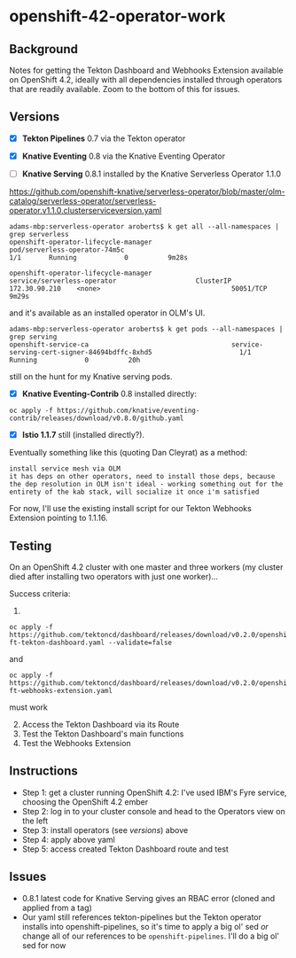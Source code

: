 # openshift-42-operator-work

## Background

Notes for getting the Tekton Dashboard and Webhooks Extension available on OpenShift 4.2, ideally with all dependencies installed through operators that are readily available. Zoom to the bottom of this for issues.

## Versions

- [x] **Tekton Pipelines** 0.7 via the Tekton operator
- [x] **Knative Eventing** 0.8 via the Knative Eventing Operator


- [ ] **Knative Serving** 0.8.1 installed by the Knative Serverless Operator 1.1.0

https://github.com/openshift-knative/serverless-operator/blob/master/olm-catalog/serverless-operator/serverless-operator.v1.1.0.clusterserviceversion.yaml

```
adams-mbp:serverless-operator aroberts$ k get all --all-namespaces | grep serverless
openshift-operator-lifecycle-manager                    pod/serverless-operator-74m5c                                         1/1       Running            0          9m28s

openshift-operator-lifecycle-manager                    service/serverless-operator                    ClusterIP      172.30.90.210    <none>                                 50051/TCP                                                                                                                                    9m29s
```
and it's available as an installed operator in OLM's UI.

```
adams-mbp:serverless-operator aroberts$ k get pods --all-namespaces | grep serving
openshift-service-ca                                    service-serving-cert-signer-84694bdffc-8xhd5                      1/1       Running            0          20h
```

still on the hunt for my Knative serving pods.

- [x] **Knative Eventing-Contrib** 0.8 installed directly: 

`oc apply -f https://github.com/knative/eventing-contrib/releases/download/v0.8.0/github.yaml`

- [x] **Istio 1.1.7** still (installed directly?).

Eventually something like this (quoting Dan Cleyrat) as a method:

```
install service mesh via OLM
it has deps on other operators, need to install those deps, because the dep resolution in OLM isn't ideal - working something out for the entirety of the kab stack, will socialize it once i'm satisfied
```

For now, I'll use the existing install script for our Tekton Webhooks Extension pointing to 1.1.16.

## Testing

On an OpenShift 4.2 cluster with one master and three workers (my cluster died after installing two operators with just one worker)...

Success criteria:

1. 
`oc apply -f https://github.com/tektoncd/dashboard/releases/download/v0.2.0/openshift-tekton-dashboard.yaml --validate=false`

and

`oc apply -f https://github.com/tektoncd/dashboard/releases/download/v0.2.0/openshift-webhooks-extension.yaml`

must work

2. Access the Tekton Dashboard via its Route
3. Test the Tekton Dashboard's main functions
4. Test the Webhooks Extension

## Instructions

- Step 1: get a cluster running OpenShift 4.2: I've used IBM's Fyre service, choosing the OpenShift 4.2 ember
- Step 2: log in to your cluster console and head to the Operators view on the left
- Step 3: install operators (see *versions*) above
- Step 4: apply above yaml
- Step 5: access created Tekton Dashboard route and test

## Issues

- 0.8.1 latest code for Knative Serving gives an RBAC error (cloned and applied from a tag)
- Our yaml still references tekton-pipelines but the Tekton operator installs into openshift-pipelines, so it's time to apply a big ol' sed *or* change all of our references to be `openshift-pipelines`. I'll do a big ol' sed for now

